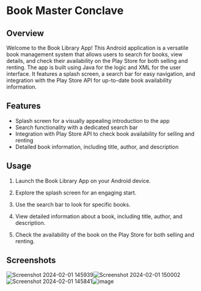 # Book Master Conclave

## Overview

Welcome to the Book Library App! This Android application is a versatile book management system that allows users to search for books, view details, and check their availability on the Play Store for both selling and renting. The app is built using Java for the logic and XML for the user interface. It features a splash screen, a search bar for easy navigation, and integration with the Play Store API for up-to-date book availability information.

## Features

- Splash screen for a visually appealing introduction to the app
- Search functionality with a dedicated search bar
- Integration with Play Store API to check book availability for selling and renting
- Detailed book information, including title, author, and description


## Usage

1. Launch the Book Library App on your Android device.

2. Explore the splash screen for an engaging start.

3. Use the search bar to look for specific books.

4. View detailed information about a book, including title, author, and description.

5. Check the availability of the book on the Play Store for both selling and renting.

## Screenshots
![Screenshot 2024-02-01 145939](https://github.com/Parthahuja03/Project-Book-Master-Conclave/assets/88334038/899acf02-a7e2-4cf4-97ba-5ab4afef52dd)![Screenshot 2024-02-01 150002](https://github.com/Parthahuja03/Project-Book-Master-Conclave/assets/88334038/40c95a12-fb87-4ce5-9888-c8dd6e881ff5)![Screenshot 2024-02-01 145841](https://github.com/Parthahuja03/Project-Book-Master-Conclave/assets/88334038/ed9a2c96-00b8-4413-89bd-95d55c4f52e3)![image](https://github.com/Parthahuja03/Project-Book-Master-Conclave/assets/88334038/ca8b4ee4-a742-4d6c-8b21-66b634ee5e03)






